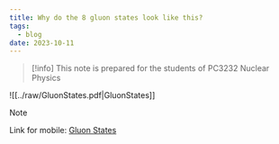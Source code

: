 ```yaml
---
title: Why do the 8 gluon states look like this?
tags:
  - blog
date: 2023-10-11
---
```

> [!info] 
> This note is prepared for the students of PC3232 Nuclear Physics

![[../raw/GluonStates.pdf|GluonStates]]

> [!note] 
> Link for mobile: [Gluon States](https://huehou.github.io/raw/GluonStates.pdf)
